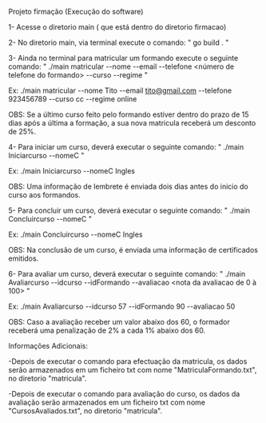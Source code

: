 Projeto firmação (Execução do software)

1- Acesse o diretorio main ( que está dentro do diretorio firmacao)

2- No diretorio main, via terminal execute o comando: " go build . "

3- Ainda no terminal para matricular um formando execute o seguinte comando: " ./main  matricular --nome <nome do formando> --email <email do formando> --telefone <número de telefone do formando> --curso <curso para matricula> --regime <online ou presencial> "

Ex: ./main  matricular --nome Tito --email tito@gmail.com --telefone 923456789 --curso cc --regime online

   OBS:  Se a último curso feito pelo formando estiver dentro do prazo de 15 dias após a última a formação, a sua nova matricula receberá um desconto de 25%.

4- Para iniciar um curso, deverá executar o seguinte comando: " ./main Iniciarcurso --nomeC <nome do curso> "

Ex: ./main Iniciarcurso --nomeC Ingles

   OBS: Uma informação de lembrete é enviada dois dias antes do inicio do curso aos formandos.

5- Para concluir um curso, deverá executar o seguinte comando: " ./main Concluircurso --nomeC <nome do curso> "

Ex: ./main Concluircurso --nomeC Ingles

   OBS: Na conclusão de um curso, é enviada uma informação de certificados emitidos.

6- Para avaliar um curso, deverá executar o seguinte comando:  " ./main Avaliarcurso --idcurso <ID do curso> --idFormando <ID do formando> --avaliacao <nota da avaliacao de 0 à 100> "

Ex:  ./main Avaliarcurso --idcurso 57 --idFormando 90 --avaliacao 50

   OBS: Caso a avaliação receber um valor abaixo dos 60, o formador receberá uma penalização de 2% a cada 1% abaixo dos 60.

Informações Adicionais:  

  -Depois de executar o comando para efectuação da matricula, os dados serão armazenados em um ficheiro txt com nome "MatriculaFormando.txt", no diretorio "matricula".

  -Depois de executar o comando para avaliação do curso, os dados da avaliação serão armazenados em um ficheiro txt com nome "CursosAvaliados.txt", no diretorio "matricula".
